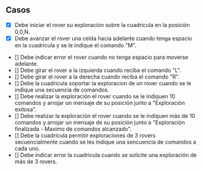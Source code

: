 ## Casos
- [x] Debe iniciar el rover su exploración sobre la cuadricula en la posición 0,0,N.
- [x] Debe avanzar el rover una celda hacia adelante cuando tenga espacio en la cuadricula y se le indique el comando "M".
- [] Debe indicar error el rover cuando no tenga espacio para moverse adelante.
- [] Debe girar el rover a la izquierda cuando reciba el comando "L".
- [] Debe girar el rover a la derecha cuando reciba el comando "R".
- [] Debe la cuadricula soportar la exploracion de un rover cuando se le indique una secuencia de comandos.
- [] Debe realizar la exploración el rover cuando se le indiquen 10 comandos y arrojar un mensaje de su posición junto a "Exploración exitosa". 
- [] Debe realizar la exploración el rover cuando se le indiquen más de 10 comandos y arrojar un mensaje de su posición junto a "Exploración finalizada - Maximo de comandos alcanzado".
- [] Debe la cuadricula permitir exploraciones de 3 rovers secuencialmente cuando se les indique una sencuencia de comandos a cada uno.
- [] Debe indicar error la cuadricula cuando se solicite una exploración de más de 3 rovers.


